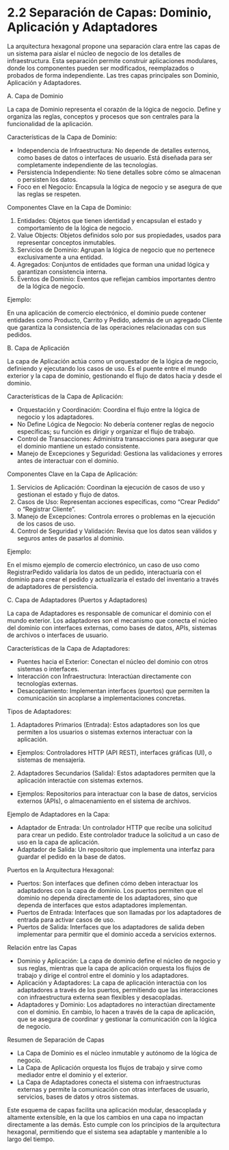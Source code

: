 # 2.2 Separación de Capas: Dominio, Aplicación y Adaptadores

La arquitectura hexagonal propone una separación clara entre las capas de un sistema para aislar el núcleo de negocio de los detalles de infraestructura. Esta separación permite construir aplicaciones modulares, donde los componentes pueden ser modificados, reemplazados o probados de forma independiente. Las tres capas principales son Dominio, Aplicación y Adaptadores.

A. Capa de Dominio

La capa de Dominio representa el corazón de la lógica de negocio. Define y organiza las reglas, conceptos y procesos que son centrales para la funcionalidad de la aplicación.

Características de la Capa de Dominio:

- Independencia de Infraestructura: No depende de detalles externos, como bases de datos o interfaces de usuario. Está diseñada para ser completamente independiente de las tecnologías.
- Persistencia Independiente: No tiene detalles sobre cómo se almacenan o persisten los datos.
- Foco en el Negocio: Encapsula la lógica de negocio y se asegura de que las reglas se respeten.

Componentes Clave en la Capa de Dominio:

1.	Entidades: Objetos que tienen identidad y encapsulan el estado y comportamiento de la lógica de negocio.
2.	Value Objects: Objetos definidos solo por sus propiedades, usados para representar conceptos inmutables.
3.	Servicios de Dominio: Agrupan la lógica de negocio que no pertenece exclusivamente a una entidad.
4.	Agregados: Conjuntos de entidades que forman una unidad lógica y garantizan consistencia interna.
5.	Eventos de Dominio: Eventos que reflejan cambios importantes dentro de la lógica de negocio.

Ejemplo:

En una aplicación de comercio electrónico, el dominio puede contener entidades como Producto, Carrito y Pedido, además de un agregado Cliente que garantiza la consistencia de las operaciones relacionadas con sus pedidos.

B. Capa de Aplicación

La capa de Aplicación actúa como un orquestador de la lógica de negocio, definiendo y ejecutando los casos de uso. Es el puente entre el mundo exterior y la capa de dominio, gestionando el flujo de datos hacia y desde el dominio.

Características de la Capa de Aplicación:

- Orquestación y Coordinación: Coordina el flujo entre la lógica de negocio y los adaptadores.
- No Define Lógica de Negocio: No debería contener reglas de negocio específicas; su función es dirigir y organizar el flujo de trabajo.
- Control de Transacciones: Administra transacciones para asegurar que el dominio mantiene un estado consistente.
- Manejo de Excepciones y Seguridad: Gestiona las validaciones y errores antes de interactuar con el dominio.

Componentes Clave en la Capa de Aplicación:

1.	Servicios de Aplicación: Coordinan la ejecución de casos de uso y gestionan el estado y flujo de datos.
2.	Casos de Uso: Representan acciones específicas, como “Crear Pedido” o “Registrar Cliente”.
3.	Manejo de Excepciones: Controla errores o problemas en la ejecución de los casos de uso.
4.	Control de Seguridad y Validación: Revisa que los datos sean válidos y seguros antes de pasarlos al dominio.

Ejemplo:

En el mismo ejemplo de comercio electrónico, un caso de uso como RegistrarPedido validaría los datos de un pedido, interactuaría con el dominio para crear el pedido y actualizaría el estado del inventario a través de adaptadores de persistencia.

C. Capa de Adaptadores (Puertos y Adaptadores)

La capa de Adaptadores es responsable de comunicar el dominio con el mundo exterior. Los adaptadores son el mecanismo que conecta el núcleo del dominio con interfaces externas, como bases de datos, APIs, sistemas de archivos o interfaces de usuario.

Características de la Capa de Adaptadores:

- Puentes hacia el Exterior: Conectan el núcleo del dominio con otros sistemas o interfaces.
- Interacción con Infraestructura: Interactúan directamente con tecnologías externas.
- Desacoplamiento: Implementan interfaces (puertos) que permiten la comunicación sin acoplarse a implementaciones concretas.

Tipos de Adaptadores:

1.	Adaptadores Primarios (Entrada): Estos adaptadores son los que permiten a los usuarios o sistemas externos interactuar con la aplicación.
- Ejemplos: Controladores HTTP (API REST), interfaces gráficas (UI), o sistemas de mensajería.
2.	Adaptadores Secundarios (Salida): Estos adaptadores permiten que la aplicación interactúe con sistemas externos.
- Ejemplos: Repositorios para interactuar con la base de datos, servicios externos (APIs), o almacenamiento en el sistema de archivos.

Ejemplo de Adaptadores en la Capa:

- Adaptador de Entrada: Un controlador HTTP que recibe una solicitud para crear un pedido. Este controlador traduce la solicitud a un caso de uso en la capa de aplicación.
- Adaptador de Salida: Un repositorio que implementa una interfaz para guardar el pedido en la base de datos.

Puertos en la Arquitectura Hexagonal:

- Puertos: Son interfaces que definen cómo deben interactuar los adaptadores con la capa de dominio. Los puertos permiten que el dominio no dependa directamente de los adaptadores, sino que dependa de interfaces que estos adaptadores implementan.
- Puertos de Entrada: Interfaces que son llamadas por los adaptadores de entrada para activar casos de uso.
- Puertos de Salida: Interfaces que los adaptadores de salida deben implementar para permitir que el dominio acceda a servicios externos.

Relación entre las Capas

- Dominio y Aplicación: La capa de dominio define el núcleo de negocio y sus reglas, mientras que la capa de aplicación orquesta los flujos de trabajo y dirige el control entre el dominio y los adaptadores.
- Aplicación y Adaptadores: La capa de aplicación interactúa con los adaptadores a través de los puertos, permitiendo que las interacciones con infraestructura externa sean flexibles y desacopladas.
- Adaptadores y Dominio: Los adaptadores no interactúan directamente con el dominio. En cambio, lo hacen a través de la capa de aplicación, que se asegura de coordinar y gestionar la comunicación con la lógica de negocio.

Resumen de Separación de Capas

- La Capa de Dominio es el núcleo inmutable y autónomo de la lógica de negocio.
- La Capa de Aplicación orquesta los flujos de trabajo y sirve como mediador entre el dominio y el exterior.
- La Capa de Adaptadores conecta el sistema con infraestructuras externas y permite la comunicación con otras interfaces de usuario, servicios, bases de datos y otros sistemas.

Este esquema de capas facilita una aplicación modular, desacoplada y altamente extensible, en la que los cambios en una capa no impactan directamente a las demás. Esto cumple con los principios de la arquitectura hexagonal, permitiendo que el sistema sea adaptable y mantenible a lo largo del tiempo.